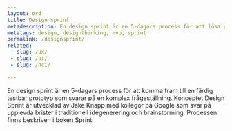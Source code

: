 ```yaml
---
layout: ord
title: Design sprint
metadescription: En design sprint är en 5-dagars process för att lösa problem och testa nya idéer
metatags: design, designthinking, mvp, sprint
permalink: /designsprint/
related:
 - slug: /ux/
 - slug: /ui/
 - slug: /hci/

---
```


En design sprint är en 5-dagars process för att komma fram till en färdig testbar prototyp som svarar på en komplex frågeställning. Konceptet Design Sprint är utvecklad av Jake Knapp med kollegor på Google som svar på upplevda brister i traditionell idégenerering och brainstorming. Processen finns beskriven i boken Sprint.